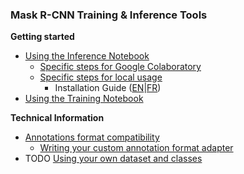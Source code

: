 ### Mask R-CNN Training & Inference Tools
**Getting started**

* [Using the Inference Notebook](Using-the-Inference-Notebook)
  * [Specific steps for Google Colaboratory](Using-the-Inference-Notebook-with-Google-Colaboratory)
  * [Specific steps for local usage](Using-the-Inference-Notebook-Locally)
    * Installation Guide ([EN](Installation-Guide)|[FR](Guide-d'installation))
* [Using the Training Notebook](Using-the-Training-Notebook)

**Technical Information**

* [Annotations format compatibility](Annotations-format-compatibility)
  * [Writing your custom annotation format adapter](https://github.com/AdrienJaugey/Custom-Mask-R-CNN-for-kidney-s-cell-recognition/wiki/Annotations-format-compatibility#3-adding-another-annotations-format)
* TODO [Using your own dataset and classes](Using-your-own-dataset-and-classes)


